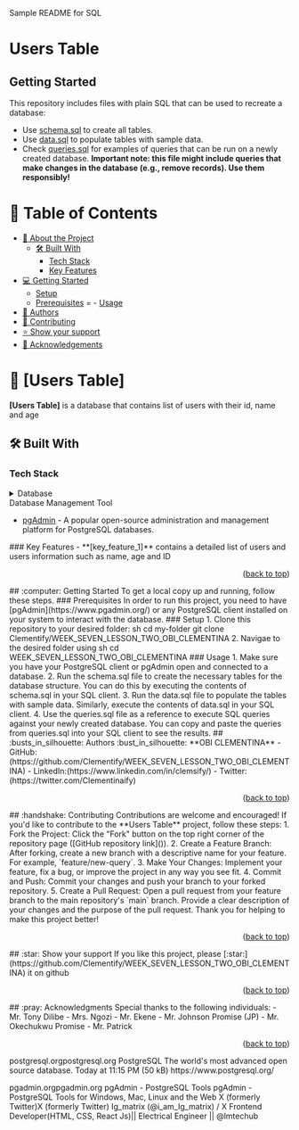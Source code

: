 Sample README for SQL
# Users Table
## Getting Started
This repository includes files with plain SQL that can be used to recreate a database:
- Use [schema.sql](./schema.sql) to create all tables.
- Use [data.sql](./data.sql) to populate tables with sample data.
- Check [queries.sql](./queries.sql) for examples of queries that can be run on a newly created database. **Important note: this file might include queries that make changes in the database (e.g., remove records). Use them responsibly!**
<a name="readme-top"></a>
<!-- TABLE OF CONTENTS -->
# :green_book: Table of Contents
- [:book: About the Project](#about-project)
  - [:hammer_and_wrench: Built With](#built-with)
    - [Tech Stack](#tech-stack)
    - [Key Features](#key-features)
- [:computer: Getting Started](#getting-started)
  - [Setup](#setup)
  - [Prerequisites](#prerequisites)
=  - [Usage](#usage)
- [:busts_in_silhouette: Authors](#authors)
- [:handshake: Contributing](#contributing)
- [:star: Show your support](#support)
- [:pray: Acknowledgements](#acknowledgements)
<!-- PROJECT DESCRIPTION -->
# :book: [Users Table] <a name="about-project"></a>
**[Users Table]** is a database that contains list of users with their id, name and age
## :hammer_and_wrench: Built With <a name="built-with"></a>
### Tech Stack <a name="tech-stack"></a>
<details>
<summary>Database</summary>
  <ul>
    <li><a href="https://www.postgresql.org/">PostgreSQL</a></li>
  </ul>
</details>
<summary>Database Management Tool</summary>
  <ul>
    <li><a href="https://www.pgadmin.org/">pgAdmin</a> - A popular open-source administration and management platform for PostgreSQL databases.</li>
  </ul>
</details>
<!-- Features -->
### Key Features <a name="key-features"></a>
- **[key_feature_1]** contains a detailed list of users and users information such as name, age and ID
<p align="right">(<a href="#readme-top">back to top</a>)</p>
<!-- GETTING STARTED -->
## :computer: Getting Started <a name="getting-started"></a>
To get a local copy up and running, follow these steps.
### Prerequisites
In order to run this project, you need to have [pgAdmin](https://www.pgadmin.org/) or any PostgreSQL client installed on your system to interact with the database.
### Setup
1. Clone this repository to your desired folder:
sh
  cd my-folder
  git clone Clementify/WEEK_SEVEN_LESSON_TWO_OBI_CLEMENTINA
2. Navigae to the desired folder using
sh
  cd WEEK_SEVEN_LESSON_TWO_OBI_CLEMENTINA
### Usage
1. Make sure you have your PostgreSQL client or pgAdmin open and connected to a database.
2. Run the schema.sql file to create the necessary tables for the database structure. You can do this by executing the contents of schema.sql in your SQL client.
3. Run the data.sql file to populate the tables with sample data. Similarly, execute the contents of data.sql in your SQL client.
4. Use the queries.sql file as a reference to execute SQL queries against your newly created database. You can copy and paste the queries from queries.sql into your SQL client to see the results.
<!-- AUTHORS -->
## :busts_in_silhouette: Authors <a name="authors"></a>
:bust_in_silhouette: **OBI CLEMENTINA**
- GitHub: (https://github.com/Clementify/WEEK_SEVEN_LESSON_TWO_OBI_CLEMENTINA)
- LinkedIn:(https://www.linkedin.com/in/clemsify/)
- Twitter: (https://twitter.com/Clementinaify)
<p align="right">(<a href="#readme-top">back to top</a>)</p>
<!-- CONTRIBUTING -->
## :handshake: Contributing <a name="contributing"></a>
Contributions are welcome and encouraged! If you'd like to contribute to the **Users Table** project, follow these steps:
1. Fork the Project: Click the "Fork" button on the top right corner of the repository page ([GitHub repository link]()).
2. Create a Feature Branch: After forking, create a new branch with a descriptive name for your feature. For example, `feature/new-query`.
3. Make Your Changes: Implement your feature, fix a bug, or improve the project in any way you see fit.
4. Commit and Push: Commit your changes and push your branch to your forked repository.
5. Create a Pull Request: Open a pull request from your feature branch to the main repository's `main` branch. Provide a clear description of your changes and the purpose of the pull request.
Thank you for helping to make this project better!
<p align="right">(<a href="#readme-top">back to top</a>)</p>
<!-- SUPPORT -->
## :star: Show your support <a name="support"></a>
If you like this project, please [:star:](https://github.com/Clementify/WEEK_SEVEN_LESSON_TWO_OBI_CLEMENTINA) it on github
<p align="right">(<a href="#readme-top">back to top</a>)</p>
<!-- ACKNOWLEDGEMENTS -->
## :pray: Acknowledgments <a name="acknowledgements"></a>
Special thanks to the following individuals:
- Mr. Tony Dilibe
- Mrs. Ngozi
- Mr. Ekene
- Mr. Johnson Promise (JP)
- Mr. Okechukwu Promise
- Mr. Patrick
<p align="right">(<a href="#readme-top">back to top</a>)</p>
postgresql.orgpostgresql.org
PostgreSQL
The world's most advanced open source database.
Today at 11:15 PM (50 kB)
https://www.postgresql.org/

pgadmin.orgpgadmin.org
pgAdmin - PostgreSQL Tools
pgAdmin - PostgreSQL Tools for Windows, Mac, Linux and the Web
X (formerly Twitter)X (formerly Twitter)
Ig_matrix (@i_am_Ig_matrix) / X
Frontend Developer(HTML, CSS, React Js)|| Electrical Engineer || @lmtechub







